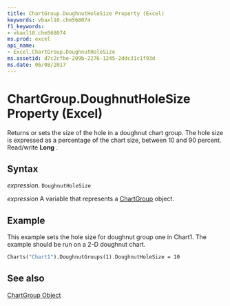 ```yaml
---
title: ChartGroup.DoughnutHoleSize Property (Excel)
keywords: vbaxl10.chm568074
f1_keywords:
- vbaxl10.chm568074
ms.prod: excel
api_name:
- Excel.ChartGroup.DoughnutHoleSize
ms.assetid: d7c2cfbe-209b-2276-1245-2ddc31c1f93d
ms.date: 06/08/2017
---
```



# ChartGroup.DoughnutHoleSize Property (Excel)

Returns or sets the size of the hole in a doughnut chart group. The hole size is expressed as a percentage of the chart size, between 10 and 90 percent. Read/write  **Long** .


## Syntax

 _expression_. `DoughnutHoleSize`

 _expression_ A variable that represents a [ChartGroup](Excel.ChartGroup-graph-object.md) object.


## Example

This example sets the hole size for doughnut group one in Chart1. The example should be run on a 2-D doughnut chart.


```vb
Charts("Chart1").DoughnutGroups(1).DoughnutHoleSize = 10
```


## See also


[ChartGroup Object](Excel.ChartGroup(object).md)

